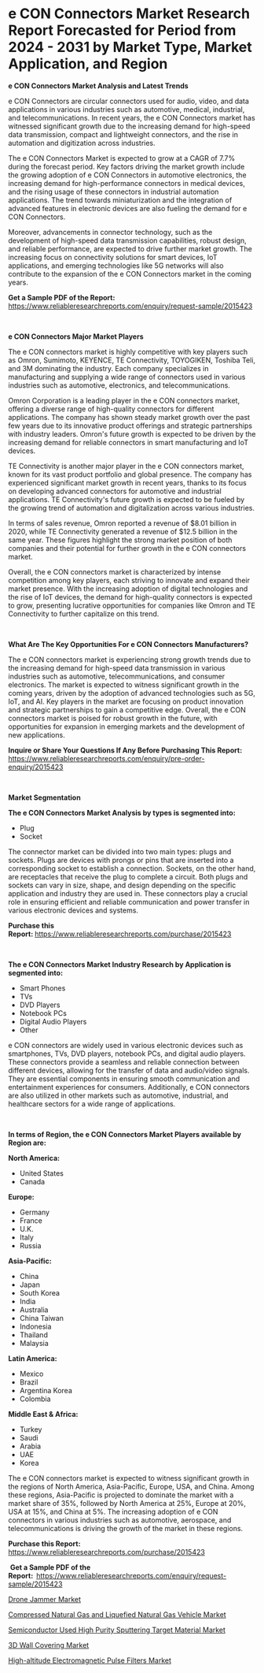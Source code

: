 <p><h1>e CON Connectors Market Research Report Forecasted for Period from 2024 -  2031 by Market Type, Market Application, and Region</h1></p><p><strong>e CON Connectors Market Analysis and Latest Trends</strong></p>
<p><p>e CON Connectors are circular connectors used for audio, video, and data applications in various industries such as automotive, medical, industrial, and telecommunications. In recent years, the e CON Connectors market has witnessed significant growth due to the increasing demand for high-speed data transmission, compact and lightweight connectors, and the rise in automation and digitization across industries.</p><p>The e CON Connectors Market is expected to grow at a CAGR of 7.7% during the forecast period. Key factors driving the market growth include the growing adoption of e CON Connectors in automotive electronics, the increasing demand for high-performance connectors in medical devices, and the rising usage of these connectors in industrial automation applications. The trend towards miniaturization and the integration of advanced features in electronic devices are also fueling the demand for e CON Connectors.</p><p>Moreover, advancements in connector technology, such as the development of high-speed data transmission capabilities, robust design, and reliable performance, are expected to drive further market growth. The increasing focus on connectivity solutions for smart devices, IoT applications, and emerging technologies like 5G networks will also contribute to the expansion of the e CON Connectors market in the coming years.</p></p>
<p><strong>Get a Sample PDF of the Report:&nbsp;</strong> <a href="https://www.reliableresearchreports.com/enquiry/request-sample/2015423">https://www.reliableresearchreports.com/enquiry/request-sample/2015423</a></p>
<p>&nbsp;</p>
<p><strong>e CON Connectors Major Market Players</strong></p>
<p><p>The e CON connectors market is highly competitive with key players such as Omron, Sumimoto, KEYENCE, TE Connectivity, TOYOGIKEN, Toshiba Teli, and 3M dominating the industry. Each company specializes in manufacturing and supplying a wide range of connectors used in various industries such as automotive, electronics, and telecommunications.</p><p>Omron Corporation is a leading player in the e CON connectors market, offering a diverse range of high-quality connectors for different applications. The company has shown steady market growth over the past few years due to its innovative product offerings and strategic partnerships with industry leaders. Omron's future growth is expected to be driven by the increasing demand for reliable connectors in smart manufacturing and IoT devices.</p><p>TE Connectivity is another major player in the e CON connectors market, known for its vast product portfolio and global presence. The company has experienced significant market growth in recent years, thanks to its focus on developing advanced connectors for automotive and industrial applications. TE Connectivity's future growth is expected to be fueled by the growing trend of automation and digitalization across various industries.</p><p>In terms of sales revenue, Omron reported a revenue of $8.01 billion in 2020, while TE Connectivity generated a revenue of $12.5 billion in the same year. These figures highlight the strong market position of both companies and their potential for further growth in the e CON connectors market.</p><p>Overall, the e CON connectors market is characterized by intense competition among key players, each striving to innovate and expand their market presence. With the increasing adoption of digital technologies and the rise of IoT devices, the demand for high-quality connectors is expected to grow, presenting lucrative opportunities for companies like Omron and TE Connectivity to further capitalize on this trend.</p></p>
<p>&nbsp;</p>
<p><strong>What Are The Key Opportunities For e CON Connectors Manufacturers?</strong></p>
<p><p>The e CON connectors market is experiencing strong growth trends due to the increasing demand for high-speed data transmission in various industries such as automotive, telecommunications, and consumer electronics. The market is expected to witness significant growth in the coming years, driven by the adoption of advanced technologies such as 5G, IoT, and AI. Key players in the market are focusing on product innovation and strategic partnerships to gain a competitive edge. Overall, the e CON connectors market is poised for robust growth in the future, with opportunities for expansion in emerging markets and the development of new applications.</p></p>
<p><strong>Inquire or Share Your Questions If Any Before Purchasing This Report:</strong> <a href="https://www.reliableresearchreports.com/enquiry/pre-order-enquiry/2015423">https://www.reliableresearchreports.com/enquiry/pre-order-enquiry/2015423</a></p>
<p>&nbsp;</p>
<p><strong>Market Segmentation</strong></p>
<p><strong>The e CON Connectors Market Analysis by types is segmented into:</strong></p>
<p><ul><li>Plug</li><li>Socket</li></ul></p>
<p><p>The connector market can be divided into two main types: plugs and sockets. Plugs are devices with prongs or pins that are inserted into a corresponding socket to establish a connection. Sockets, on the other hand, are receptacles that receive the plug to complete a circuit. Both plugs and sockets can vary in size, shape, and design depending on the specific application and industry they are used in. These connectors play a crucial role in ensuring efficient and reliable communication and power transfer in various electronic devices and systems.</p></p>
<p><strong>Purchase this Report:&nbsp;</strong><a href="https://www.reliableresearchreports.com/purchase/2015423">https://www.reliableresearchreports.com/purchase/2015423</a></p>
<p>&nbsp;</p>
<p><strong>The e CON Connectors Market Industry Research by Application is segmented into:</strong></p>
<p><ul><li>Smart Phones</li><li>TVs</li><li>DVD Players</li><li>Notebook PCs</li><li>Digital Audio Players</li><li>Other</li></ul></p>
<p><p>e CON connectors are widely used in various electronic devices such as smartphones, TVs, DVD players, notebook PCs, and digital audio players. These connectors provide a seamless and reliable connection between different devices, allowing for the transfer of data and audio/video signals. They are essential components in ensuring smooth communication and entertainment experiences for consumers. Additionally, e CON connectors are also utilized in other markets such as automotive, industrial, and healthcare sectors for a wide range of applications.</p></p>
<p>&nbsp;</p>
<p><strong>In terms of Region, the e CON Connectors Market Players available by Region are:</strong></p>
<p>
    <p> <strong> North America: </strong>
        <ul>
            <li>United States</li>
            <li>Canada</li>
        </ul>
        </p> 
    <p> <strong> Europe: </strong>
        <ul>
            <li>Germany</li>
            <li>France</li>
            <li>U.K.</li>
            <li>Italy</li>
            <li>Russia</li>
        </ul>
        </p> 
    <p> <strong> Asia-Pacific: </strong>
        <ul>
            <li>China</li>
            <li>Japan</li>
            <li>South Korea</li>
            <li>India</li>
            <li>Australia</li>
            <li>China Taiwan</li>
            <li>Indonesia</li>
            <li>Thailand</li>
            <li>Malaysia</li>
        </ul>
        </p> 
    <p> <strong> Latin America: </strong>
        <ul>
            <li>Mexico</li>
            <li>Brazil</li>
            <li>Argentina Korea</li>
            <li>Colombia</li>
        </ul>
        </p> 
    <p> <strong> Middle East & Africa: </strong>
        <ul>
            <li>Turkey</li>
            <li>Saudi</li>
            <li>Arabia</li>
            <li>UAE</li>
            <li>Korea</li>
        </ul>
    </p>
    </p>
<p><p>The e CON connectors market is expected to witness significant growth in the regions of North America, Asia-Pacific, Europe, USA, and China. Among these regions, Asia-Pacific is projected to dominate the market with a market share of 35%, followed by North America at 25%, Europe at 20%, USA at 15%, and China at 5%. The increasing adoption of e CON connectors in various industries such as automotive, aerospace, and telecommunications is driving the growth of the market in these regions.</p></p>
<p><strong>Purchase this Report: </strong><a href="https://www.reliableresearchreports.com/purchase/2015423">https://www.reliableresearchreports.com/purchase/2015423</a></p>
<p>&nbsp;<strong>Get a Sample PDF of the Report:&nbsp;&nbsp;</strong><a href="https://www.reliableresearchreports.com/enquiry/request-sample/2015423">https://www.reliableresearchreports.com/enquiry/request-sample/2015423</a></p>
<p><strong></strong></p>
<p><p><a href="https://view.publitas.com/reportprime-1/drone-jammer-market-offer-valuable-insights-into-market-size-market-share-market-trends-and-projections-spanning-from-2024-to-2031/">Drone Jammer Market</a></p><p><a href="https://fuschia-pecorino-a6d.notion.site/Compressed-Natural-Gas-and-Liquefied-Natural-Gas-Vehicle-Market-Research-Report-Provides-thorough-In-d8defb114bef4e0aa052a5bd064fee04">Compressed Natural Gas and Liquefied Natural Gas Vehicle Market</a></p><p><a href="https://skillful-vermicelli-b89.notion.site/Semiconductor-Used-High-Purity-Sputtering-Target-Material-Market-Analysis-Examines-its-Scope-on-Grow-a35bc0a3185d4dfe93beb0e488629d1f">Semiconductor Used High Purity Sputtering Target Material Market</a></p><p><a href="https://view.publitas.com/reportprime-1/decoding-the-3d-wall-covering-market-a-deep-dive-into-the-latest-market-trends-market-segmentation-and-competitive-analysis/">3D Wall Covering Market</a></p><p><a href="https://changeable-paste-463.notion.site/High-altitude-Electromagnetic-Pulse-Filters-Market-Research-Report-Provides-Critical-Insights-that-c-d6e0559c331245a8b09036a9f62273e9">High-altitude Electromagnetic Pulse Filters Market</a></p></p>